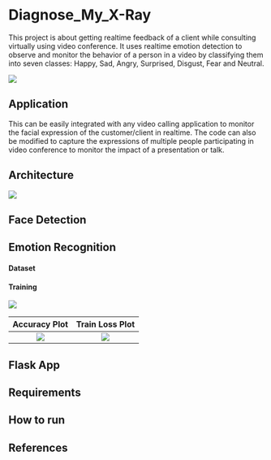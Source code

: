 # Diagnose_My_X-Ray

This project is about getting realtime feedback of a client while consulting virtually using video conference. It uses realtime emotion detection to observe and monitor the behavior of a person in a video by classifying them into seven classes: Happy, Sad, Angry, Surprised, Disgust, Fear and Neutral.

![](https://github.com/Ayush-Mi/Realtimg_E-Consult_Quality_Monitoring/blob/main/static/demo.gif)

## Application
This can be easily integrated with any video calling application to monitor the facial expression of the customer/client in realtime. The code can also be modified to capture the expressions of multiple people participating in video conference to monitor the impact of a presentation or talk.

## Architecture
![](https://github.com/Ayush-Mi/Realtimg_E-Consult_Quality_Monitoring/blob/main/images/Architecture.png)


## Face Detection

## Emotion Recognition

#### Dataset

#### Training

![](https://github.com/Ayush-Mi/Realtimg_E-Consult_Quality_Monitoring/blob/main/images/model_arch.png)

Accuracy Plot | Train Loss Plot
:---: | :---:
![](https://github.com/Ayush-Mi/Realtimg_E-Consult_Quality_Monitoring/blob/main/images/cnn_accuracy_plot.png) | ![](https://github.com/Ayush-Mi/Realtimg_E-Consult_Quality_Monitoring/blob/main/images/cnn_loss_plot.png)

## Flask App

## Requirements

## How to run

## References
